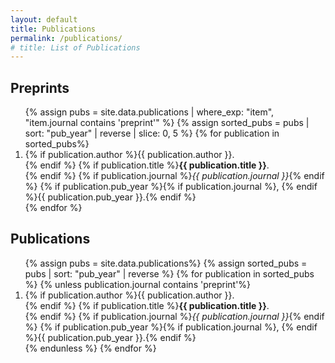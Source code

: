```yaml
---
layout: default
title: Publications
permalink: /publications/
# title: List of Publications
---
```


<h2>Preprints</h2>
<ol>
  {% assign pubs = site.data.publications | where_exp: "item", "item.journal contains 'preprint'" %}
  {% assign sorted_pubs = pubs | sort: "pub_year" | reverse | slice: 0, 5 %}
  {% for publication in sorted_pubs%}
    <li>
      {% if publication.author %}<span>{{ publication.author }}</span>.<br>{% endif %}
      {% if publication.title %}<strong>{{ publication.title }}</strong>.<br>{% endif %}
      {% if publication.journal %}<em>{{ publication.journal }}</em>{% endif %}
      {% if publication.pub_year %}{% if publication.journal %}, {% endif %}{{ publication.pub_year }}.{% endif %}
    </li>
  {% endfor %}
</ol>

<h2>Publications</h2>
<ol>
  {% assign pubs = site.data.publications%}
  {% assign sorted_pubs = pubs | sort: "pub_year" | reverse %}
  {% for publication in sorted_pubs %}
      {% unless publication.journal contains 'preprint'%}
    <li>
      {% if publication.author %}<span>{{ publication.author }}</span>.<br>{% endif %}
      {% if publication.title %}<strong>{{ publication.title }}</strong>.<br>{% endif %}
      {% if publication.journal %}<em>{{ publication.journal }}</em>{% endif %}
      {% if publication.pub_year %}{% if publication.journal %}, {% endif %}{{ publication.pub_year }}.{% endif %}
    </li>
      {% endunless %}
  {% endfor %}
</ol>